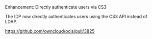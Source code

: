 Enhancement: Directly authenticate users via CS3

The IDP now directly authenticates users using the CS3 API instead of LDAP.

https://github.com/owncloud/ocis/pull/3825
